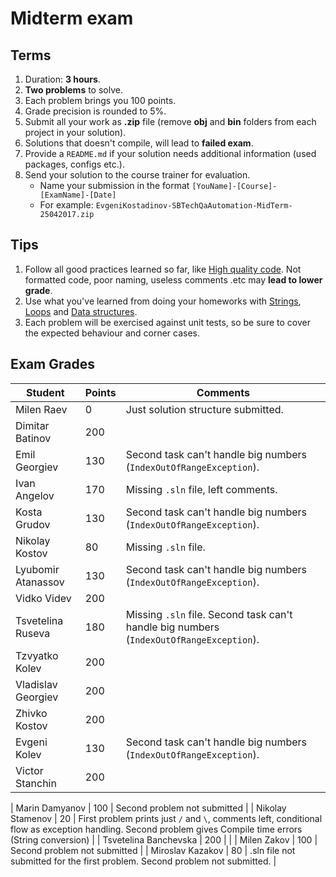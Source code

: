 # Midterm exam

## Terms
1. Duration: **3 hours**.
1. **Two problems** to solve.
1. Each problem brings you 100 points.
1. Grade precision is rounded to 5%.
1. Submit all your work as **.zip** file (remove **obj** and **bin** folders from each project in your solution).
1. Solutions that doesn't compile, will lead to **failed exam**.
1. Provide a `README.md` if your solution needs additional information (used packages, configs etc.).
1. Send your solution to the course trainer for evaluation.
    * Name your submission in the format `[YouName]-[Course]-[ExamName]-[Date]` 
    * For example: `EvgeniKostadinov-SBTechQaAutomation-MidTerm-25042017.zip`

## Tips
1. Follow all good practices learned so far, like [High quality code](https://github.com/ekostadinov/edojoit-autot-csharp-sbt/tree/master/Track-I/09.High-quality-code). Not formatted code, poor naming, useless comments .etc may **lead to lower grade**.
1. Use what you've learned from doing your homeworks with [Strings](https://github.com/ekostadinov/edojoit-autot-csharp-sbt/tree/master/Track-I/05.Strings), [Loops](https://github.com/ekostadinov/edojoit-autot-csharp-sbt/tree/master/Track-I/03.Loops-and-Switch-operator) and [Data structures](https://github.com/ekostadinov/edojoit-autot-csharp-sbt/tree/master/Track-I/04.Data-structures).
1. Each problem will be exercised against unit tests, so be sure to cover the expected behaviour and corner cases.

## Exam Grades
| Student             | Points |  Comments                                                                              |
| ------------------- | ------ | -------------------------------------------------------------------------------------- | 
| Milen Raev          | 0      | Just solution structure submitted.                                                     |
| Dimitar Batinov     | 200    |                                                                                        |
| Emil Georgiev       | 130    | Second task can't handle big numbers (`IndexOutOfRangeException`).                     |
| Ivan Angelov        | 170    | Missing `.sln` file, left comments.                                                    |
| Kosta Grudov        |130     | Second task can't handle big numbers (`IndexOutOfRangeException`).                     |
| Nikolay Kostov      | 80     | Missing `.sln` file.                                                                   |
| Lyubomir Atanassov  | 130    | Second task can't handle big numbers (`IndexOutOfRangeException`).                     |
| Vidko Videv         | 200    |                                                                                        |
| Tsvetelina Ruseva   | 180    | Missing `.sln` file. Second task can't handle big numbers (`IndexOutOfRangeException`).|
| Tzvyatko Kolev      | 200    |                                                                                        |
| Vladislav Georgiev  | 200    |                                                                                        |
| Zhivko Kostov       | 200    |                                                                                        |
| Evgeni Kolev        | 130    | Second task can't handle big numbers (`IndexOutOfRangeException`).                     |
| Victor Stanchin     | 200    |                                                                                        |


| Marin Damyanov      | 100   | Second problem not submitted                                                            |
| Nikolay Stamenov    | 20    | First problem prints just `/` and `\`, comments left, conditional flow as exception handling. Second problem gives Compile time errors (String conversion) |
| Tsvetelina Banchevska | 200  |                                                                                        |
| Milen Zakov           | 100  | Second problem not submitted                                                           |
| Miroslav Kazakov      | 80   | .sln file not submitted for the first problem. Second problem not submitted.           |
